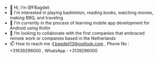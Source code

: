 - 👋 Hi, I’m @FBagdeli
- 👀 I'm interested in playing badminton, reading books, watching movies, making BBQ, and traveling 
- 🌱 I'm currently in the process of learning mobile app development for Android using Kotlin
- 💞️ I’m looking to collaborate with the first companies that embraced remote work or companies based in the Netherlands
- 📫 How to reach me :f.bagdeli13@outlook.com , Phone No : +31639296000 , WhatsApp : +3139296000

<!---
FBagdeli/FBagdeli is a ✨ special ✨ repository because its `README.md` (this file) appears on your GitHub profile.
You can click the Preview link to take a look at your changes.
--->
